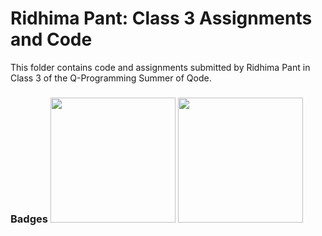 # Ridhima Pant: Class 3 Assignments and Code
This folder contains code and assignments submitted by Ridhima Pant in Class 3 of the Q-Programming Summer of Qode.
### Badges <img src="/badges/assignment.png" width="200px" height="200px"> <img src="/badges/assignment.png" width="200px" height="200px">